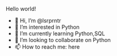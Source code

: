 Hello world!

- 👋 Hi, I’m @lsrprntr
- 👀 I’m interested in Python
- 🌱 I’m currently learning Python,SQL
- 💞️ I’m looking to collaborate on Python
- 📫 How to reach me: here
